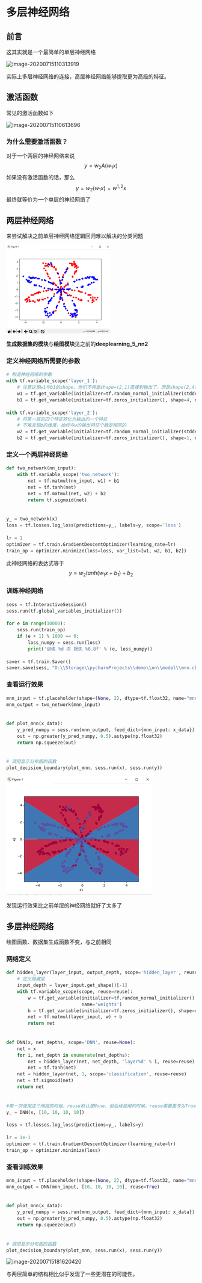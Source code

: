 # 多层神经网络

## 前言

这其实就是一个最简单的单层神经网络

![image-20200715110313919](D:\LearningNotes\ai\deeplearning\dp_7_1.png)

实际上多层神经网络的连接，高层神经网络能够提取更为高级的特征。

## 激活函数

常见的激活函数如下

![image-20200715110613696](D:\LearningNotes\ai\deeplearning\dp_7_2.png)

### 为什么需要激活函数？

对于一个两层的神经网络来说
$$
y=w_2A(w_1x)
$$
如果没有激活函数的话，那么
$$
y=w_2(w_1x) =w^{1,2}x
$$
最终就等价为一个单层的神经网络了

## 两层神经网络

来尝试解决之前单层神经网络逻辑回归难以解决的分类问题

![dp_5_1](.\dp_5_1.png)

**生成数据集的模块**与**绘图模块**见之前的**deeplearning_5_nn2**

### 定义神经网络所需要的参数

```python
# 构造神经网络的参数
with tf.variable_scope('layer_1'):
    # 注意这里w1与b1的shape，他们不再是shape=(2,1)直接到输出了，而是shape(2,4)，先将二个特征转为四个特征
    w1 = tf.get_variable(initializer=tf.random_normal_initializer(stddev=0.01), shape=(2, 4), name="weights1")
    b1 = tf.get_variable(initializer=tf.zeros_initializer(), shape=4, name="biase1")

with tf.variable_scope('layer_2'):
    # 将第一层的四个特征转化为输出的一个特征
    # 不难发现b的维度，始终与w的输出特征个数是相同的
    w2 = tf.get_variable(initializer=tf.random_normal_initializer(stddev=0.01), shape=(4, 1), name="weights2")
    b2 = tf.get_variable(initializer=tf.zeros_initializer(), shape=1, name="biase2")
```

### 定义一个两层神经网络

```python
def two_network(nn_input):
    with tf.variable_scope('two_network'):
        net = tf.matmul(nn_input, w1) + b1
        net = tf.tanh(net)
        net = tf.matmul(net, w2) + b2
        return tf.sigmoid(net)


y_ = two_network(x)
loss = tf.losses.log_loss(predictions=y_, labels=y, scope='loss')

lr = 1
optimizer = tf.train.GradientDescentOptimizer(learning_rate=lr)
train_op = optimizer.minimize(loss=loss, var_list=[w1, w2, b1, b2])
```

此神经网络的表达式等于
$$
y=w_2tanh(w_1x +b_1)+b_2
$$

### 训练神经网络

```python
sess = tf.InteractiveSession()
sess.run(tf.global_variables_initializer())

for e in range(10000):
    sess.run(train_op)
    if (e + 1) % 1000 == 0:
        loss_numpy = sess.run(loss)
        print('训练 %d 次 损失 %0.8f' % (e, loss_numpy))

saver = tf.train.Saver()
saver.save(sess, "D:\\Storage\\pycharmProjects\\demo\\nn\\model\\mnn.ckpt")
```

### 查看运行效果

```python
mnn_input = tf.placeholder(shape=(None, 2), dtype=tf.float32, name="mnn_input")
mnn_output = two_network(mnn_input)


def plot_mnn(x_data):
    y_pred_numpy = sess.run(mnn_output, feed_dict={mnn_input: x_data})
    out = np.greater(y_pred_numpy, 0.5).astype(np.float32)
    return np.squeeze(out)


# 调用显示分布图的函数
plot_decision_boundary(plot_mnn, sess.run(x), sess.run(y))
```

![image-20200715174731150](.\dp_7_3.png)



发现运行效果比之前单层的神经网络就好了太多了

## 多层神经网络

绘图函数、数据集生成函数不变，与之前相同

### 网络定义

```python
def hidden_layer(layer_input, output_depth, scope='hidden_layer', reuse=None):
    # 定义隐藏层
    input_depth = layer_input.get_shape()[-1]
    with tf.variable_scope(scope, reuse=reuse):
        w = tf.get_variable(initializer=tf.random_normal_initializer(), shape=(input_depth, output_depth),
                            name='weights')
        b = tf.get_variable(initializer=tf.zeros_initializer(), shape=output_depth, name='biase')
        net = tf.matmul(layer_input, w) + b
        return net


def DNN(x, net_depths, scope='DNN', reuse=None):
    net = x
    for i, net_depth in enumerate(net_depths):
        net = hidden_layer(net, net_depth, 'layer%d' % i, reuse=reuse)
        net = tf.tanh(net)
    net = hidden_layer(net, 1, scope='classification', reuse=reuse)
    net = tf.sigmoid(net)
    return net


#第一次使用这个网络的时候，reuse默认是None，但后续使用的时候，reuse需要更改为True
y_ = DNN(x, [10, 10, 10, 10])

loss = tf.losses.log_loss(predictions=y_, labels=y)

lr = 1e-1
optimizer = tf.train.GradientDescentOptimizer(learning_rate=lr)
train_op = optimizer.minimize(loss)
```

### 查看训练效果

```python
mnn_input = tf.placeholder(shape=(None, 2), dtype=tf.float32, name="mnn_input")
mnn_output = DNN(mnn_input, [10, 10, 10, 10], reuse=True)


def plot_mnn(x_data):
    y_pred_numpy = sess.run(mnn_output, feed_dict={mnn_input: x_data})
    out = np.greater(y_pred_numpy, 0.5).astype(np.float32)
    return np.squeeze(out)


# 调用显示分布图的函数
plot_decision_boundary(plot_mnn, sess.run(x), sess.run(y))
```

![image-20200715181620420](D:\LearningNotes\ai\deeplearning\dp_7_4.png)

与两层简单的结构相比似乎发现了一些更潜在的可能性。